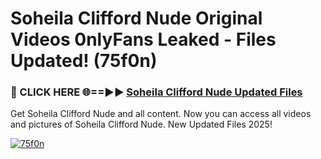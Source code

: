 # Soheila Clifford Nude Original Videos 0nlyFans Leaked - Files Updated! (75f0n)

<h3>🔴 CLICK HERE 🌐==►► <a href="https://tinyurl.com/y5r63du9" rel="nofollow">Soheila Clifford Nude Updated Files</a></h3>

Get Soheila Clifford Nude and all content. Now you can access all videos and pictures of Soheila Clifford Nude. New Updated Files 2025!

[![75f0n](https://i.imgur.com/UVo9nyh.gif)](https://tinyurl.com/y5r63du9)